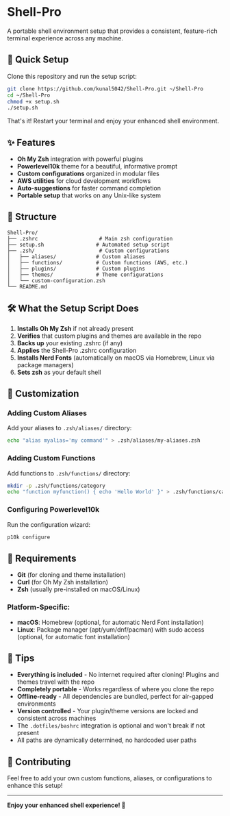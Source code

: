 # Shell-Pro

A portable shell environment setup that provides a consistent, feature-rich terminal experience across any machine.

## 🚀 Quick Setup

Clone this repository and run the setup script:

```bash
git clone https://github.com/kunal5042/Shell-Pro.git ~/Shell-Pro
cd ~/Shell-Pro
chmod +x setup.sh
./setup.sh
```

That's it! Restart your terminal and enjoy your enhanced shell environment.

## ✨ Features

- **Oh My Zsh** integration with powerful plugins
- **Powerlevel10k** theme for a beautiful, informative prompt  
- **Custom configurations** organized in modular files
- **AWS utilities** for cloud development workflows
- **Auto-suggestions** for faster command completion
- **Portable setup** that works on any Unix-like system

## 📁 Structure

```
Shell-Pro/
├── .zshrc                    # Main zsh configuration
├── setup.sh                 # Automated setup script
├── .zsh/                     # Custom configurations
│   ├── aliases/             # Custom aliases
│   ├── functions/           # Custom functions (AWS, etc.)
│   ├── plugins/             # Custom plugins
│   ├── themes/              # Theme configurations
│   └── custom-configuration.zsh
└── README.md
```

## 🛠 What the Setup Script Does

1. **Installs Oh My Zsh** if not already present
2. **Verifies** that custom plugins and themes are available in the repo
3. **Backs up** your existing .zshrc (if any)
4. **Applies** the Shell-Pro .zshrc configuration  
5. **Installs Nerd Fonts** (automatically on macOS via Homebrew, Linux via package managers)
6. **Sets zsh** as your default shell

## 🎯 Customization

### Adding Custom Aliases
Add your aliases to `.zsh/aliases/` directory:
```bash
echo "alias myalias='my command'" > .zsh/aliases/my-aliases.zsh
```

### Adding Custom Functions  
Add functions to `.zsh/functions/` directory:
```bash
mkdir -p .zsh/functions/category
echo "function myfunction() { echo 'Hello World' }" > .zsh/functions/category/myfunction.zsh
```

### Configuring Powerlevel10k
Run the configuration wizard:
```bash
p10k configure
```

## 🔧 Requirements

- **Git** (for cloning and theme installation)
- **Curl** (for Oh My Zsh installation)  
- **Zsh** (usually pre-installed on macOS/Linux)

### Platform-Specific:
- **macOS**: Homebrew (optional, for automatic Nerd Font installation)
- **Linux**: Package manager (apt/yum/dnf/pacman) with sudo access (optional, for automatic font installation)

## 🌟 Tips

- **Everything is included** - No internet required after cloning! Plugins and themes travel with the repo
- **Completely portable** - Works regardless of where you clone the repo
- **Offline-ready** - All dependencies are bundled, perfect for air-gapped environments
- **Version controlled** - Your plugin/theme versions are locked and consistent across machines
- The `.dotfiles/bashrc` integration is optional and won't break if not present
- All paths are dynamically determined, no hardcoded user paths

## 🤝 Contributing

Feel free to add your own custom functions, aliases, or configurations to enhance this setup!

---

**Enjoy your enhanced shell experience! 🎉**